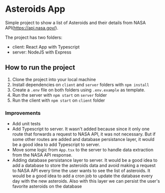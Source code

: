 # Asteroids App

Simple project to show a list of Asteroids and their details from NASA API(https://api.nasa.gov/).

The project has two folders:

- client: React App with Typescript
- server: NodeJS with Express

## How to run the project

1. Clone the project into your local machine
2. Install dependencies on `client` and `server` folders with `npm install`
3. Create a `.env` file on both folders using `.env.example` as template.
4. Run the server with `npm start` on `server` folder
5. Run the client with `npm start` on `client` folder

### Improvements

- Add unit tests
- Add Typescript to server. It wasn't added because since it only one route that forwards a request to NASA API, it was not necessary. But if some other routes are added and database persistance layer, it would be a good idea to add Typescript to server.
- Move some logic from `App.tsx` to the server to handle data extraction from the NASA API response.
- Adding database persistance layer to server. It would be a good idea to add a database to store the asteroids data and avoid making a request to NASA API every time the user wants to see the list of asteroids. It would be a good idea to add a cron job to update the database every day with the new asteroids. Also with this layer we can persist the user's favorite asteroids on the database